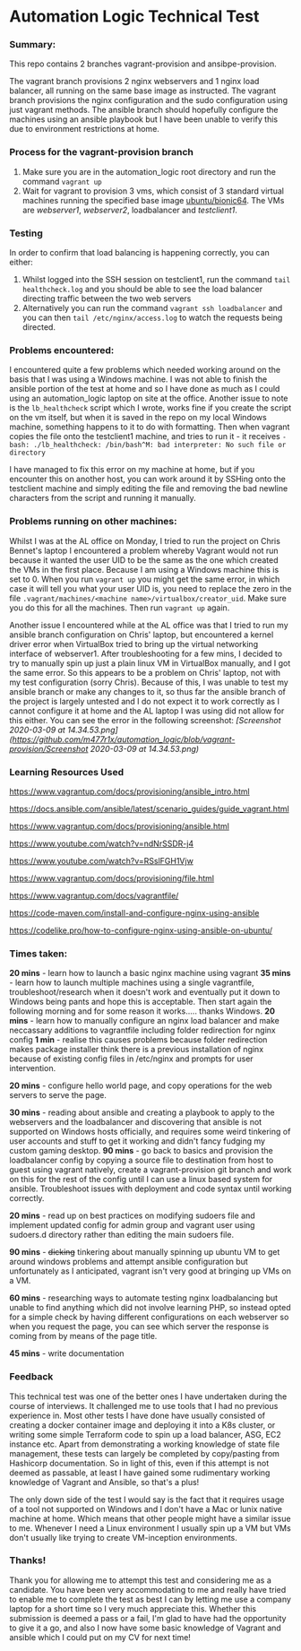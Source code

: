 # Automation Logic Technical Test



### Summary:

This repo contains 2 branches vagrant-provision and ansibpe-provision. 

The vagrant branch provisions 2 nginx webservers and 1 nginx load balancer, all running on the same base image as instructed. The vagrant branch provisions the nginx configuration and the sudo configuration using just vagrant methods. The ansible branch should hopefully configure the machines using an ansible playbook but I have been unable to verify this due to environment restrictions at home. 

### Process for the vagrant-provision branch

1. Make sure you are in the automation_logic root directory and run the command `vagrant up` 
2. Wait for vagrant to provision 3 vms, which consist of 3 standard virtual machines running the specified base image <u>ubuntu/bionic64</u>. The VMs are *webserver1*, *webserver2*, loadbalancer and *testclient1*.

### Testing

In order to confirm that load balancing is happening correctly, you can either:

1. Whilst logged into the SSH session on testclient1, run the command `tail healthcheck.log` and you should be able to see the load balancer directing traffic between the two web servers
2. Alternatively you can run the command `vagrant ssh loadbalancer` and you can then `tail /etc/nginx/access.log` to watch the requests being directed.

### Problems encountered:

I encountered quite a few problems which needed working around on the basis that I was using a Windows machine. I was not able to finish the ansible portion of the test at home and so I have done as much as I could using an automation_logic laptop on site at the office. Another issue to note is the `lb_healthcheck` script which I wrote, works fine if you create the script on the vm itself, but when it is saved in the repo on my local Windows machine, something happens to it to do with formatting. Then when vagrant copies the file onto the testclient1 machine, and tries to run it - it receives `-bash: ./lb_healthcheck: /bin/bash^M: bad interpreter: No such file or directory`

I have managed to fix this error on my machine at home, but if you encounter this on another host, you can work around it by SSHing onto the testclient machine and simply editing the file and removing the bad newline characters from the script and running it manually. 

### Problems running on other machines:

Whilst I was at the AL office on Monday, I tried to run the project on Chris Bennet's laptop I encountered a problem whereby Vagrant would not run because it wanted the user UID to be the same as the one which created the VMs in the first place. Because I am using a Windows machine this is set to 0. When you run `vagrant up` you might get the same error, in which case it will tell you what your user UID is, you need to replace the zero in the file `.vagrant/machines/<machine name>/virtualbox/creator_uid`. Make sure you do this for all the machines. Then run `vagrant up` again.

Another issue I encountered while at the AL office was that I tried to run my ansible branch configuration on Chris' laptop, but encountered a kernel driver error when VirtualBox tried to bring up the virtual networking interface of webserver1. After troubleshooting for a few mins, I decided to try to manually spin up just a plain linux VM in VirtualBox manually, and I got the same error. So this appears to be a problem on Chris' laptop, not with my test configuration (sorry Chris). Because of this, I was unable to test my ansible branch or make any changes to it, so thus far the ansible branch of the project is largely untested and I do not expect it to work correctly as I cannot configure it at home and the AL laptop I was using did not allow for this either. You can see the error in the following screenshot: *[Screenshot 2020-03-09 at 14.34.53.png](https://github.com/m477r1x/automation_logic/blob/vagrant-provision/Screenshot 2020-03-09 at 14.34.53.png)*



### Learning Resources Used

https://www.vagrantup.com/docs/provisioning/ansible_intro.html

https://docs.ansible.com/ansible/latest/scenario_guides/guide_vagrant.html

https://www.vagrantup.com/docs/provisioning/ansible.html

https://www.youtube.com/watch?v=ndNrSSDR-j4

https://www.youtube.com/watch?v=RSslFGH1Vjw

https://www.vagrantup.com/docs/provisioning/file.html

https://www.vagrantup.com/docs/vagrantfile/

https://code-maven.com/install-and-configure-nginx-using-ansible

https://codelike.pro/how-to-configure-nginx-using-ansible-on-ubuntu/

### Times taken:

**20 mins** - learn how to launch a basic nginx machine using vagrant
**35 mins** - learn how to launch multiple machines using a single vagrantfile, troubleshoot/research when it doesn't work and eventually put it down to Windows being pants and hope this is acceptable. Then start again the following morning and for some reason it works..... thanks Windows.
**20 mins** - learn how to manually configure an nginx load balancer and make neccassary additions to vagrantfile including folder redirection for nginx config
**1 min** - realise this causes problems because folder redirection makes package installer think there is a previous installation of nginx because of existing config files in /etc/nginx and prompts for user intervention.

**20 mins** - configure hello world page, and copy operations for the web servers to serve the page.

**30 mins** - reading about ansible and creating a playbook to apply to the webservers and the loadbalancer and discovering that ansible is not supported on Windows hosts officially, and requires some weird tinkering of user accounts and stuff to get it working and didn't fancy fudging my custom gaming desktop.
**90 mins** - go back to basics and provision the loadbalancer config by copying a source file to destination from host to guest using vagrant natively, create a vagrant-provision git branch and work on this for the rest of the config until I can use a linux based system for ansible. Troubleshoot issues with deployment and code syntax until working correctly.

**20 mins** - read up on best practices on modifying sudoers file and implement updated config for admin group and vagrant user using sudoers.d directory rather than editing the main sudoers file.

**90 mins** - ~~dicking~~ tinkering about manually spinning up ubuntu VM to get around windows problems and attempt ansible configuration but unfortunately as I anticipated, vagrant isn't very good at bringing up VMs on a VM.

**60 mins** - researching ways to automate testing nginx loadbalancing but unable to find anything which did not involve learning PHP, so instead opted for a simple check by having different configurations on each webserver so when you request the page, you can see which server the response is coming from by means of the page title.

**45 mins** - write documentation

### Feedback

This technical test was one of the better ones I have undertaken during the course of interviews. It challenged me to use tools that I had no previous experience in. Most other tests I have done have usually consisted of creating a docker container image and deploying it into a K8s cluster, or writing some simple Terraform code to spin up a load balancer, ASG, EC2 instance etc. Apart from demonstrating a working knowledge of state file management, these tests can largely be completed by copy/pasting from Hashicorp documentation. So in light of this, even if this attempt is not deemed as passable, at least I have gained some rudimentary working knowledge of Vagrant and Ansible, so that's a plus!

The only down side of the test I would say is the fact that it requires usage of a tool not supported on Windows and I don't have a Mac or lunix native machine at home. Which means that other people might have a similar issue to me. Whenever I need a Linux environment I usually spin up a VM but VMs don't usually like trying to create VM-inception environments. 

### Thanks!

Thank you for allowing me to attempt this test and considering me as a candidate. You have been very accommodating to me and really have tried to enable me to complete the test as best I can by letting me use a company laptop for a short time so I very much appreciate this. Whether this submission is deemed a pass or a fail, I'm glad to have had the opportunity to give it a go, and also I now have some basic knowledge of Vagrant and ansible which I could put on my CV for next time!
